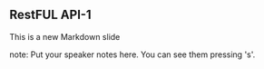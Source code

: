 ##  RestFUL API-1

This is a new Markdown slide

note:
    Put your speaker notes here.
    You can see them pressing 's'.
